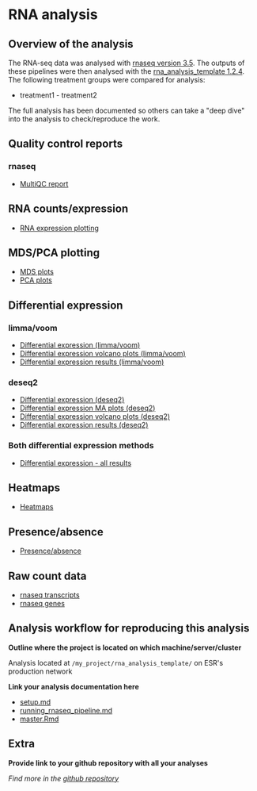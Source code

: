 # RNA analysis

## Overview of the analysis

The RNA-seq data was analysed with [rnaseq version 3.5](https://github.com/nf-core/rnaseq/tree/3.5). The outputs of these pipelines were then analysed with the [rna_analysis_template 1.2.4](https://github.com/leahkemp/rna_analysis_template/tree/1.2.4). The following treatment groups were compared for analysis:

- treatment1 - treatment2

The full analysis has been documented so others can take a "deep dive" into the analysis to check/reproduce the work.

## Quality control reports

### rnaseq

- [MultiQC report](./test/rnaseq_pipeline_run/results/multiqc/star_salmon/multiqc_report.html)

## RNA counts/expression

- [RNA expression plotting](https://esr-cri.shinyapps.io/rnaseq_expression_plotting_example/)

## MDS/PCA plotting

- [MDS plots](./example_webpage/mds.html)
- [PCA plots](https://esr-cri.shinyapps.io/rnaseq_pca_example/)
  
## Differential expression

### limma/voom

- [Differential expression (limma/voom)](./example_webpage/diff_expression_limma_voom.html)
- [Differential expression volcano plots (limma/voom)](./example_webpage/diff_expression_limma_voom_volcano.html)
- [Differential expression results (limma/voom)](./example_webpage/diff_expression_limma_voom_results.html)

### deseq2

- [Differential expression (deseq2)](./example_webpage/diff_expression_deseq.html)
- [Differential expression MA plots (deseq2)](./example_webpage/diff_expression_deseq_ma.html)
- [Differential expression volcano plots (deseq2)](./example_webpage/diff_expression_deseq_volcano.html)
- [Differential expression results (deseq2)](./example_webpage/diff_expression_deseq_results.html)

### Both differential expression methods

- [Differential expression - all results](./example_webpage/diff_expression_all_results.html)

## Heatmaps

- [Heatmaps](./example_webpage/heatmaps.html)

## Presence/absence

- [Presence/absence](./example_webpage/presence_absence.html)

## Raw count data

- [rnaseq transcripts](./test/rnaseq_pipeline_run/results/star_salmon/salmon.merged.transcript_counts.tsv)
- [rnaseq genes](./test/rnaseq_pipeline_run/results/star_salmon/salmon.merged.gene_counts_length_scaled.tsv)

## Analysis workflow for reproducing this analysis

**Outline where the project is located on which machine/server/cluster**

Analysis located at `/my_project/rna_analysis_template/` on ESR's production network

**Link your analysis documentation here**

- [setup.md](./setup.md)
- [running_rnaseq_pipeline.md](./rnaseq_pipeline_run/running_rnaseq_pipeline.md)
- [master.Rmd](./master.Rmd)

## Extra

**Provide link to your github repository with all your analyses**

*Find more in the [github repository](https://github.com/leahkemp/my_project)*
